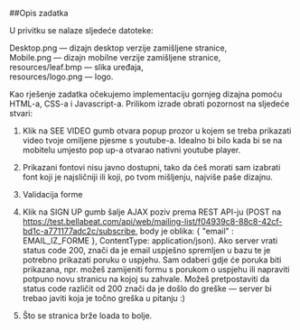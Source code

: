 ##Opis zadatka

U privitku se nalaze sljedeće datoteke:

Desktop.png — dizajn desktop verzije zamišljene stranice,  
Mobile.png — dizajn mobilne verzije zamišljene stranice,  
resources/leaf.bmp — slika uređaja,  
resources/logo.png — logo.

Kao rješenje zadatka očekujemo implementaciju gornjeg dizajna pomoću HTML-a, CSS-a i Javascript-a. Prilikom izrade obrati pozornost na sljedeće stvari:

1. Klik na SEE VIDEO gumb otvara popup prozor u kojem se treba prikazati video tvoje omiljene pjesme s youtube-a. Idealno bi bilo kada bi se na mobitelu umjesto pop up-a otvarao nativni youtube player.  

2. Prikazani fontovi nisu javno dostupni, tako da ćeš morati sam izabrati font koji je najsličniji ili koji, po tvom mišljenju, najviše paše dizajnu.

3. Validacija forme

4. Klik na SIGN UP gumb šalje AJAX poziv prema REST API-ju (POST na https://test.bellabeat.com/api/web/mailing-list/f04939c8-88c8-42cf-bd1c-a771177adc2c/subscribe, body je oblika: { "email" : EMAIL_IZ_FORME }, ContentType: application/json). Ako server vrati status code 200, znači da je email uspješno spremljen u bazu te je potrebno prikazati poruku o uspjehu. Sam odaberi gdje će poruka biti prikazana, npr. možeš zamijeniti formu s porukom o uspjehu ili napraviti potpuno novu stranicu na kojoj su zahvale. Možeš pretpostaviti da status code različit od 200 znači da je došlo do greške — server bi trebao javiti koja je točno greška u pitanju :)

5. Što se stranica brže loada to bolje.
